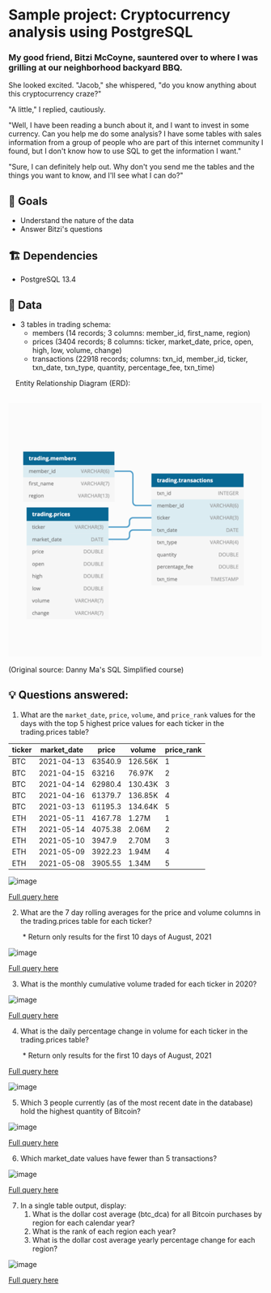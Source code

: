 # Sample project: Cryptocurrency analysis using PostgreSQL

### My good friend, Bitzi McCoyne, sauntered over to where I was grilling at our neighborhood backyard BBQ.

She looked excited. "Jacob," she whispered, "do you know anything about this cryptocurrency craze?"

"A little," I replied, cautiously.

"Well, I have been reading a bunch about it, and I want to invest in some currency. Can you help me do some analysis? I have some tables with sales information from a group of people who are part of this internet community I found, but I don't know how to use SQL to get the information I want."

"Sure, I can definitely help out. Why don't you send me the tables and the things you want to know, and I'll see what I can do?"

## 🎯 Goals
* Understand the nature of the data
* Answer Bitzi's questions

## 🏗 Dependencies
* PostgreSQL 13.4

## 📂 Data
* 3 tables in trading schema:
  * members (14 records; 3 columns: member_id, first_name, region)
  * prices (3404 records; 8 columns: ticker, market_date, price, open, high, low, volume, change)
  * transactions (22918 records; columns: txn_id, member_id, ticker, txn_date, txn_type, quantity, percentage_fee, txn_time)

&emsp;Entity Relationship Diagram (ERD):

&emsp;&emsp;&emsp;<img src="https://github.com/JacobTews/sql_crypto/blob/5ec63c4ea883ba3eeb73634f65d44d1bb0d5cbd1/crypto-erd.png" width="500" height="500" alt="entity relationship diagram">

(Original source: Danny Ma's SQL Simplified course)

## 💡 Questions answered:

1. What are the `market_date`, `price`, `volume`, and `price_rank` values for the days with the top 5 highest price values for each ticker in the trading.prices table?

| ticker |	market_date |	price |	volume |	price_rank |
| --- | --- | --- | --- | --- |
| BTC |	2021-04-13 |	63540.9	| 126.56K	| 1 |
| BTC |	2021-04-15 | 63216	| 76.97K |	2 |
| BTC |	2021-04-14 | 62980.4 |	130.43K	| 3 |
| BTC |	2021-04-16 | 61379.7 |	136.85K	| 4 |
| BTC |	2021-03-13 | 61195.3 |	134.64K	| 5 |
| ETH |	2021-05-11 | 4167.78 |	1.27M	| 1 |
| ETH |	2021-05-14 | 4075.38 |	2.06M	| 2 |
| ETH |	2021-05-10 | 3947.9	| 2.70M	| 3 |
| ETH |	2021-05-09 | 3922.23	| 1.94M	| 4 |
| ETH |	2021-05-08 | 3905.55	| 1.34M	| 5 |

![image](https://user-images.githubusercontent.com/64455045/170350607-3b200426-8af5-430e-add4-e5d00d9342aa.png)

[Full query here](https://github.com/JacobTews/sql_crypto/blob/main/full_solutions.md#1-what-are-the-market_date-price-volume-and-price_rank-values-for-the-days-with-the-top-5-highest-price-values-for-each-ticker-in-the-tradingprices-table)

2. What are the 7 day rolling averages for the price and volume columns in the trading.prices table for each ticker?

&emsp;&emsp;* Return only results for the first 10 days of August, 2021

![image](https://user-images.githubusercontent.com/64455045/170350782-39c023f5-7c7b-43e5-be51-2f3ddb556df4.png)

[Full query here](https://github.com/JacobTews/sql_crypto/blob/main/full_solutions.md#2-calculate-a-7-day-rolling-average-for-the-price-and-volume-columns-in-the-tradingprices-table-for-each-ticker)

3. What is the monthly cumulative volume traded for each ticker in 2020?

![image](https://user-images.githubusercontent.com/64455045/170350899-7314c323-6baa-4db4-a6a8-89c5d6f07287.png)

[Full query here](https://github.com/JacobTews/sql_crypto/blob/main/full_solutions.md#3-calculate-the-monthly-cumulative-volume-traded-for-each-ticker-in-2020)

4. What is the daily percentage change in volume for each ticker in the trading.prices table?

&emsp;&emsp;* Return only results for the first 10 days of August, 2021

[Full query here](https://github.com/JacobTews/sql_crypto/blob/main/full_solutions.md#4-calculate-the-daily-percentage-change-in-volume-for-each-ticker-in-the-tradingprices-table)

![image](https://user-images.githubusercontent.com/64455045/170350396-53531853-d175-4a58-9645-4aed87f16b0b.png)

5. Which 3 people currently (as of the most recent date in the database) hold the highest quantity of Bitcoin?

![image](https://user-images.githubusercontent.com/64455045/170351337-184e06a4-54d8-432b-9ae8-fd8daeecff19.png)

[Full query here](https://github.com/JacobTews/sql_crypto/blob/main/full_solutions.md#5-which-top-3-mentors-have-the-most-bitcoin-quantity)

6. Which market_date values have fewer than 5 transactions?

![image](https://user-images.githubusercontent.com/64455045/170351581-4a49ba6c-bfbb-410f-8fc1-d013a1bec08c.png)

[Full query here](https://github.com/JacobTews/sql_crypto/blob/main/full_solutions.md#6-which-market_date-values-which-have-fewer-than-5-transactions)

7. In a single table output, display:    
    1. What is the dollar cost average (btc_dca) for all Bitcoin purchases by region for each calendar year?
    2. What is the rank of each region each year?
    3. What is the dollar cost average yearly percentage change for each region?

![image](https://user-images.githubusercontent.com/64455045/170351895-10ce61f1-586b-4d4e-8648-77253129522e.png)

[Full query here](https://github.com/JacobTews/sql_crypto/blob/main/full_solutions.md#7-for-this-question-we-will-generate-a-single-table-output-which-solves-a-multi-part-problem-about-the-dollar-cost-average-of-btc-purchases)

